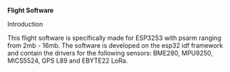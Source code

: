 **Flight Software**

Introduction

 This flight software is specifically made for ESP32S3 with psarm ranging from 2mb - 16mb. The software is developed on the esp32 idf framework and contain the drivers for the following sensors: BME280, MPU9250, MICS5524, GPS L89 and EBYTE22 LoRa.   
